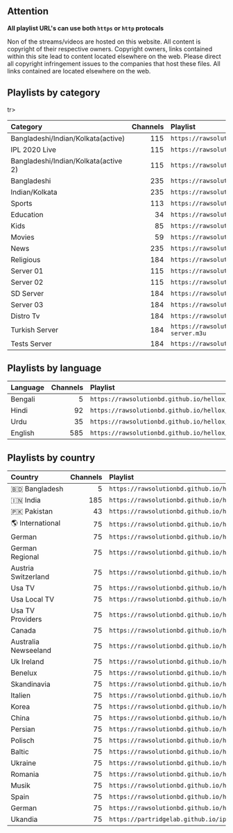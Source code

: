 ## Attention

**All playlist URL's can use both `https` or `http` protocals**

Non of the streams/videos are hosted on this website. All content is copyright of their respective owners. Copyright owners, links contained within this site lead to content located elsewhere on the web. Please direct all copyright infringement issues to the companies that host these files. All links contained are located elsewhere on the web.

## Playlists by category

<table>
	<thead>
		<tr><th align="left">Category</th><th align="right">Channels</th><th align="left">Playlist</th></tr>
	</thead>
	<tbody>
		<tr><td align="left">Bangladeshi/Indian/Kolkata(active)</td><td align="right">115</td><td align="left"><code>https://rawsolutionbd.github.io/hellox/css/apps/channels/entertainment.m3u</code></td></tr>
		<tr><td align="left">IPL 2020 Live</td><td align="right">115</td><td align="left"><code>https://rawsolutionbd.github.io/hellox/css/apps/channels/ipl.m3u</code></td></tr>
		tr><td align="left">Bangladeshi/Indian/Kolkata(active 2)</td><td align="right">115</td><td align="left"><code>https://rawsolutionbd.github.io/hellox/css/apps/channels/ebox_server.m3u</code></td></tr>
		<tr><td align="left">Bangladeshi</td><td align="right">235</td><td align="left"><code>https://rawsolutionbd.github.io/hellox/css/apps/channels/bd.m3u</code></td></tr>
		<tr><td align="left">Indian/Kolkata</td><td align="right">235</td><td align="left"><code>https://rawsolutionbd.github.io/hellox/css/apps/channels/local.m3u</code></td></tr>
		<tr><td align="left">Sports</td><td align="right">113</td><td align="left"><code>https://rawsolutionbd.github.io/hellox/css/apps/channels/sport.m3u</code></td></tr>
		<tr><td align="left">Education</td><td align="right">34</td><td align="left"><code>https://rawsolutionbd.github.io/hellox/css/apps/channels/education.m3u</code></td></tr>
		<tr><td align="left">Kids</td><td align="right">85</td><td align="left"><code>https://rawsolutionbd.github.io/hellox/css/apps/channels/kids.m3u</code></td></tr>
		<tr><td align="left">Movies</td><td align="right">59</td><td align="left"><code>https://rawsolutionbd.github.io/hellox/css/apps/channels/movies.m3u</code></td></tr>
		<tr><td align="left">News</td><td align="right">235</td><td align="left"><code>https://rawsolutionbd.github.io/hellox/css/apps/channels/news.m3u</code></td></tr>
		<tr><td align="left">Religious</td><td align="right">184</td><td align="left"><code>https://rawsolutionbd.github.io/hellox/css/apps/channels/religious.m3u</code></td></tr>
		<tr><td align="left">Server 01</td><td align="right">115</td><td align="left"><code>https://rawsolutionbd.github.io/hellox/css/apps/channels/in.m3u</code></td></tr>
		<tr><td align="left">Server 02</td><td align="right">115</td><td align="left"><code>https://rawsolutionbd.github.io/hellox/css/apps/channels/entertainment.m3u</code></td></tr>
		<tr><td align="left">SD Server</td><td align="right">184</td><td align="left"><code>https://rawsolutionbd.github.io/hellox/css/apps/channels/pk.m3u</code></td></tr>
		<tr><td align="left">Server 03</td><td align="right">184</td><td align="left"><code>https://rawsolutionbd.github.io/hellox/css/apps/channels/server3.m3u</code></td></tr>
		<tr><td align="left">Distro Tv</td><td align="right">184</td><td align="left"><code>https://rawsolutionbd.github.io/hellox/css/apps/channels/distrotv.m3u</code></td></tr>
		<tr><td align="left">Turkish Server</td><td align="right">184</td><td align="left"><code>https://rawsolutionbd.github.io/hellox/css/apps/channels/turkish-server.m3u</code></td></tr>
		<tr><td align="left">Tests Server</td><td align="right">184</td><td align="left"><code>https://rawsolutionbd.github.io/hellox/css/apps/channels/tests.m3u</code></td></tr>
	</tbody>
</table>

## Playlists by language

<table>
	<thead>
		<tr><th align="left">Language</th><th align="right">Channels</th><th align="left">Playlist</th></tr>
	</thead>
	<tbody>
		<tr><td align="left">Bengali</td><td align="right">5</td><td align="left"><code>https://rawsolutionbd.github.io/hellox/css/apps/channels/bd.m3u</code></td></tr>
		<tr><td align="left">Hindi</td><td align="right">92</td><td align="left"><code>https://rawsolutionbd.github.io/hellox/css/apps/channels/hin.m3u</code></td></tr>
		<tr><td align="left">Urdu</td><td align="right">35</td><td align="left"><code>https://rawsolutionbd.github.io/hellox/css/apps/channels/urd.m3u</code></td></tr>
		<tr><td align="left">English</td><td align="right">585</td><td align="left"><code>https://rawsolutionbd.github.io/hellox/css/apps/channels/eng.m3u</code></td></tr></tbody>
</table>

## Playlists by country

<table>
	<thead>
		<tr><th align="left">Country</th><th align="right">Channels</th><th align="left">Playlist</th><th align="left">EPG</th></tr>
	</thead>
	<tbody>
		<tr><td align="left">🇧🇩&nbsp;Bangladesh</td><td align="right">5</td><td align="left" nowrap><code>https://rawsolutionbd.github.io/hellox/css/apps/channels/bd.m3u</code></td><td align="left"></td></tr>
		<tr><td align="left">🇮🇳&nbsp;India</td><td align="right">185</td><td align="left" nowrap><code>https://rawsolutionbd.github.io/hellox/css/apps/channels/in.m3u</code></td><td align="left"></td></tr>
		<tr><td align="left">🇵🇰&nbsp;Pakistan</td><td align="right">43</td><td align="left" nowrap><code>https://rawsolutionbd.github.io/hellox/css/apps/channels/pk.m3u</code></td><td align="left"></td></tr>
		<tr><td align="left">🌎&nbsp;International</td><td align="right">75</td><td align="left" nowrap><code>https://rawsolutionbd.github.io/hellox/css/apps/channels/int.m3u</code></td><td align="left"></td></tr>
		<tr><td align="left">German</td><td align="right">75</td><td align="left" nowrap><code>https://rawsolutionbd.github.io/hellox/css/apps/countries/01_German.m3u</code></td><td align="left"></td></tr>
		<tr><td align="left">German Regional</td><td align="right">75</td><td align="left" nowrap><code>https://rawsolutionbd.github.io/hellox/css/apps/countries/02_German_Regional.m3u</code></td><td align="left"></td></tr>
		<tr><td align="left">Austria Switzerland</td><td align="right">75</td><td align="left" nowrap><code>https://rawsolutionbd.github.io/hellox/css/apps/countries/03_Austria_Switzerland.m3u</code></td><td align="left"></td></tr>
		<tr><td align="left">Usa TV</td><td align="right">75</td><td align="left" nowrap><code>https://rawsolutionbd.github.io/hellox/css/apps/countries/04_Usa_TV.m3u</code></td><td align="left"></td></tr>
		<tr><td align="left">Usa Local TV</td><td align="right">75</td><td align="left" nowrap><code>https://rawsolutionbd.github.io/hellox/css/apps/countries/05_Usa_Local_TV.m3u</code></td><td align="left"></td></tr>
		<tr><td align="left">Usa TV Providers</td><td align="right">75</td><td align="left" nowrap><code>https://rawsolutionbd.github.io/hellox/css/apps/countries/06_Usa_TV_Providers.m3u</code></td><td align="left"></td></tr>
		<tr><td align="left">Canada</td><td align="right">75</td><td align="left" nowrap><code>https://rawsolutionbd.github.io/hellox/css/apps/countries/07_Canada.m3u</code></td><td align="left"></td></tr>
		<tr><td align="left">Australia Newseeland</td><td align="right">75</td><td align="left" nowrap><code>https://rawsolutionbd.github.io/hellox/css/apps/countries/09_Australia_Newseeland.m3u</code></td><td align="left"></td></tr>
		<tr><td align="left">Uk Ireland</td><td align="right">75</td><td align="left" nowrap><code>https://rawsolutionbd.github.io/hellox/css/apps/countries/10_Uk_Ireland.m3u</code></td><td align="left"></td></tr>
		<tr><td align="left">Benelux</td><td align="right">75</td><td align="left" nowrap><code>https://rawsolutionbd.github.io/hellox/css/apps/countries/11_Benelux.m3u</code></td><td align="left"></td></tr>
		<tr><td align="left">Skandinavia</td><td align="right">75</td><td align="left" nowrap><code>https://rawsolutionbd.github.io/hellox/css/apps/countries/12_Skandinavia.m3u</code></td><td align="left"></td></tr>
		<tr><td align="left">Italien</td><td align="right">75</td><td align="left" nowrap><code>https://rawsolutionbd.github.io/hellox/css/apps/countries/13-Italien.m3u</code></td><td align="left"></td></tr>
		<tr><td align="left">Korea</td><td align="right">75</td><td align="left" nowrap><code>https://rawsolutionbd.github.io/hellox/css/apps/countries/14-Korea.m3u</code></td><td align="left"></td></tr>
		<tr><td align="left">China</td><td align="right">75</td><td align="left" nowrap><code>https://rawsolutionbd.github.io/hellox/css/apps/countries/15_China.m3u</code></td><td align="left"></td></tr>
		<tr><td align="left">Persian</td><td align="right">75</td><td align="left" nowrap><code>https://rawsolutionbd.github.io/hellox/css/apps/countries/16_Persian.m3u</code></td><td align="left"></td></tr>
		<tr><td align="left">Polisch</td><td align="right">75</td><td align="left" nowrap><code>https://rawsolutionbd.github.io/hellox/css/apps/countries/17_Polisch.m3u</code></td><td align="left"></td></tr>
		<tr><td align="left">Baltic</td><td align="right">75</td><td align="left" nowrap><code>https://rawsolutionbd.github.io/hellox/css/apps/countries/18_Baltic.m3u</code></td><td align="left"></td></tr>
		<tr><td align="left">Ukraine</td><td align="right">75</td><td align="left" nowrap><code>https://rawsolutionbd.github.io/hellox/css/apps/countries/19_Ukraine.m3u</code></td><td align="left"></td></tr>
		<tr><td align="left">Romania</td><td align="right">75</td><td align="left" nowrap><code>https://rawsolutionbd.github.io/hellox/css/apps/countries/22_Romania.m3u</code></td><td align="left"></td></tr>
		<tr><td align="left">Musik</td><td align="right">75</td><td align="left" nowrap><code>https://rawsolutionbd.github.io/hellox/css/apps/countries/80_Musik.m3u</code></td><td align="left"></td></tr>
		<tr><td align="left">Spain</td><td align="right">75</td><td align="left" nowrap><code>https://rawsolutionbd.github.io/hellox/css/apps/countries/82_Spain.m3u</code></td><td align="left"></td></tr>
		<tr><td align="left">German</td><td align="right">75</td><td align="left" nowrap><code>https://rawsolutionbd.github.io/hellox/css/apps/countries/01_German.m3u</code></td><td align="left"></td></tr>
		<tr><td align="left">Ukandia</td><td align="right">75</td><td align="left" nowrap><code>https://partridgelab.github.io/iptv-apps/newx.m3u</code></td><td align="left"></td></tr>
		</tbody>
</table>

